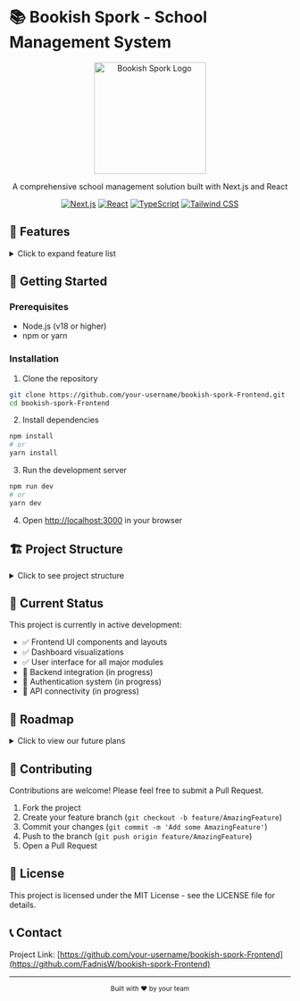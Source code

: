 # 📚 Bookish Spork - School Management System

<div align="center">
  <img src="./public/logo.png" alt="Bookish Spork Logo" width="200"/>
  
  <p>A comprehensive school management solution built with Next.js and React</p>

  [![Next.js](https://img.shields.io/badge/Next.js-15.5-black?style=for-the-badge&logo=next.js)](https://nextjs.org/)
  [![React](https://img.shields.io/badge/React-19.2-blue?style=for-the-badge&logo=react)](https://reactjs.org/)
  [![TypeScript](https://img.shields.io/badge/TypeScript-5-blue?style=for-the-badge&logo=typescript)](https://www.typescriptlang.org/)
  [![Tailwind CSS](https://img.shields.io/badge/Tailwind-3.4-38B2AC?style=for-the-badge&logo=tailwind-css)](https://tailwindcss.com/)
</div>

## 🌟 Features

<details>
<summary>Click to expand feature list</summary>

- 👨‍🏫 **User Management**
  - Student, Teacher, and Parent portals
  - Role-based access control
  - Profile management

- 📊 **Dashboard Analytics**
  - Attendance tracking with visual charts
  - Performance metrics
  - Financial overview

- 📝 **Academic Management**
  - Class and subject organization
  - Assignment tracking
  - Exam results and grading

- 📅 **Scheduling**
  - Interactive calendar interface
  - Event management
  - Lesson planning

- 📢 **Communication**
  - Announcements system
  - Messaging capabilities
  - Notification center

- 💰 **Finance Management**
  - Fee tracking
  - Payment processing
  - Financial reporting

</details>

## 🚀 Getting Started

### Prerequisites

- Node.js (v18 or higher)
- npm or yarn

### Installation

1. Clone the repository
```bash
git clone https://github.com/your-username/bookish-spork-Frontend.git
cd bookish-spork-Frontend
```

2. Install dependencies
```bash
npm install
# or
yarn install
```

3. Run the development server
```bash
npm run dev
# or
yarn dev
```

4. Open [http://localhost:3000](http://localhost:3000) in your browser

## 🏗️ Project Structure

<details>
<summary>Click to see project structure</summary>

```
bookish-spork-Frontend/
├── public/           # Static assets
├── src/
│   ├── app/          # Next.js app router
│   ├── components/   # Reusable UI components
│   └── lib/          # Utilities and data
├── package.json      # Dependencies and scripts
└── tailwind.config.ts # Tailwind CSS configuration
```

</details>

## 🔄 Current Status

This project is currently in active development:

- ✅ Frontend UI components and layouts
- ✅ Dashboard visualizations
- ✅ User interface for all major modules
- 🔄 Backend integration (in progress)
- 🔄 Authentication system (in progress)
- 🔄 API connectivity (in progress)

## 🔮 Roadmap

<details>
<summary>Click to view our future plans</summary>

- [ ] Complete backend integration
- [ ] Implement real-time notifications
- [ ] Add mobile responsive design improvements
- [ ] Develop offline capabilities
- [ ] Implement advanced reporting features
- [ ] Add multi-language support
- [ ] Integrate with third-party educational tools

</details>

## 🤝 Contributing

Contributions are welcome! Please feel free to submit a Pull Request.

1. Fork the project
2. Create your feature branch (`git checkout -b feature/AmazingFeature`)
3. Commit your changes (`git commit -m 'Add some AmazingFeature'`)
4. Push to the branch (`git push origin feature/AmazingFeature`)
5. Open a Pull Request

## 📝 License

This project is licensed under the MIT License - see the LICENSE file for details.

## 📞 Contact

Project Link: [https://github.com/your-username/bookish-spork-Frontend](https://github.com/FadnisW/bookish-spork-Frontend)

---

<div align="center">
  <sub>Built with ❤️ by your team</sub>
</div>